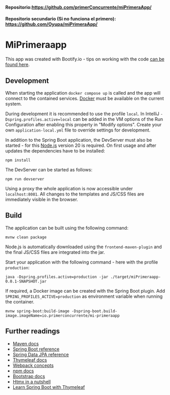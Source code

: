 #### Repositorio:https://github.com/primerConcurrente/miPrimeraApp/
#### Repositorio secundario (Si no funciona el primero): https://github.com/Oyupa/miPrimeraApp/
# MiPrimeraapp

This app was created with Bootify.io - tips on working with the code [can be found here](https://bootify.io/next-steps/).

## Development

When starting the application `docker compose up` is called and the app will connect to the contained services.
[Docker](https://www.docker.com/get-started/) must be available on the current system.

During development it is recommended to use the profile `local`. In IntelliJ `-Dspring.profiles.active=local` can be
added in the VM options of the Run Configuration after enabling this property in "Modify options". Create your own
`application-local.yml` file to override settings for development.

In addition to the Spring Boot application, the DevServer must also be started - for this
[Node.js](https://nodejs.org/) version 20 is required. On first usage and after updates the dependencies have to be installed:

```
npm install
```

The DevServer can be started as follows:

```
npm run devserver
```

Using a proxy the whole application is now accessible under `localhost:8081`. All changes to the templates and JS/CSS
files are immediately visible in the browser.

## Build

The application can be built using the following command:

```
mvnw clean package
```

Node.js is automatically downloaded using the `frontend-maven-plugin` and the final JS/CSS files are integrated into the jar.

Start your application with the following command - here with the profile `production`:

```
java -Dspring.profiles.active=production -jar ./target/miPrimeraapp-0.0.1-SNAPSHOT.jar
```

If required, a Docker image can be created with the Spring Boot plugin. Add `SPRING_PROFILES_ACTIVE=production` as
environment variable when running the container.

```
mvnw spring-boot:build-image -Dspring-boot.build-image.imageName=io.primerconcurrente/mi-primeraapp
```

## Further readings

* [Maven docs](https://maven.apache.org/guides/index.html)  
* [Spring Boot reference](https://docs.spring.io/spring-boot/docs/current/reference/htmlsingle/)  
* [Spring Data JPA reference](https://docs.spring.io/spring-data/jpa/reference/jpa.html)
* [Thymeleaf docs](https://www.thymeleaf.org/documentation.html)  
* [Webpack concepts](https://webpack.js.org/concepts/)  
* [npm docs](https://docs.npmjs.com/)  
* [Bootstrap docs](https://getbootstrap.com/docs/5.3/getting-started/introduction/)  
* [Htmx in a nutshell](https://htmx.org/docs/)  
* [Learn Spring Boot with Thymeleaf](https://www.wimdeblauwe.com/books/taming-thymeleaf/)  
